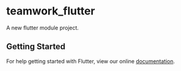 # teamwork_flutter

A new flutter module project.

## Getting Started

For help getting started with Flutter, view our online
[documentation](https://flutter.io/).
